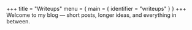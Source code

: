 +++
title = "Writeups"
menu = { main = { identifier = "writeups" } }
+++
Welcome to my blog — short posts, longer ideas, and everything in between.
